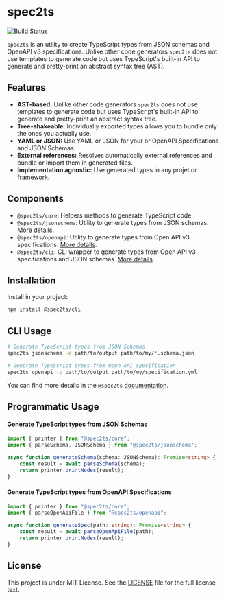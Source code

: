 # spec2ts

[![Build Status](https://travis-ci.org/touchifyapp/spec2ts.svg?branch=master)](https://travis-ci.org/touchifyapp/spec2ts)

`spec2ts` is an utility to create TypeScript types from JSON schemas and OpenAPI v3 specifications. Unlike other code generators `spec2ts` does not use templates to generate code but uses TypeScript's built-in API to generate and pretty-print an abstract syntax tree (AST).

## Features

* **AST-based:** Unlike other code generators `spec2ts` does not use templates to generate code but uses TypeScript's built-in API to generate and pretty-print an abstract syntax tree.
* **Tree-shakeable:** Individually exported types allows you to bundle only the ones you actually use.
* **YAML or JSON:** Use YAML or JSON for your or OpenAPI Specifications and JSON Schemas.
* **External references:** Resolves automatically external references and bundle or import them in generated files.
* **Implementation agnostic:** Use generated types in any projet or framework.

## Components

- `@spec2ts/core`: Helpers methods to generate TypeScript code.
- `@spec2ts/jsonschema`: Utility to generate types from JSON schemas. [More details](https://github.com/touchifyapp/spec2ts/blob/master/packages/jsonschema/README.md).
- `@spec2ts/openapi`: Utility to generate types from Open API v3 specifications. [More details](https://github.com/touchifyapp/spec2ts/blob/master/packages/openapi/README.md).
- `@spec2ts/cli`: CLI wrapper to generate types from Open API v3 specifications and JSON schemas. [More details](https://github.com/touchifyapp/spec2ts/blob/master/packages/cli/README.md).

## Installation

Install in your project:
```bash
npm install @spec2ts/cli
```

## CLI Usage

```bash
# Generate TypeScript types from JSON Schemas
spec2ts jsonschema -o path/to/output path/to/my/*.schema.json

# Generate TypeScript types from Open API specification
spec2ts openapi -o path/to/output path/to/my/specification.yml
```

You can find more details in the `@spec2ts` [documentation](https://github.com/touchifyapp/spec2ts/blob/master/packages/jsonschema/README.md).

## Programmatic Usage

#### Generate TypeScript types from JSON Schemas

```typescript
import { printer } from "@spec2ts/core";
import { parseSchema, JSONSchema } from "@spec2ts/jsonschema";

async function generateSchema(schema: JSONSchema): Promise<string> {
    const result = await parseSchema(schema);
    return printer.printNodes(result);
}
```

#### Generate TypeScript types from OpenAPI Specifications

```typescript
import { printer } from "@spec2ts/core";
import { parseOpenApiFile } from "@spec2ts/openapi";

async function generateSpec(path: string): Promise<string> {
    const result = await parseOpenApiFile(path);
    return printer.printNodes(result);
}
```

## License

This project is under MIT License. See the [LICENSE](LICENSE) file for the full license text.
